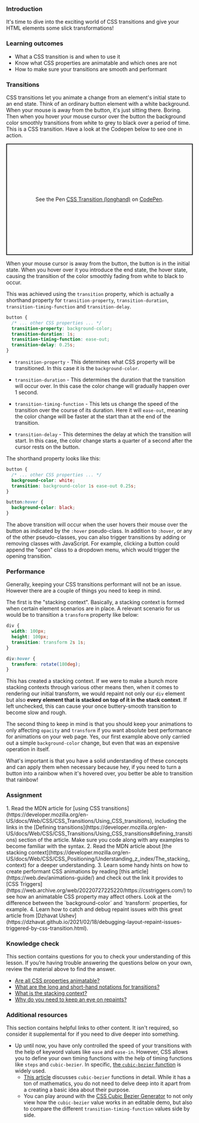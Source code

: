 ### Introduction

It's time to dive into the exciting world of CSS transitions and give your HTML elements some slick transformations! 

### Learning outcomes

* What a CSS transition is and when to use it
* Know what CSS properties are animatable and which ones are not
* How to make sure your transitions are smooth and performant

### Transitions

CSS transitions let you animate a change from an element's initial state to an end state. Think of an ordinary button element with a white background. When your mouse is away from the button, it's just sitting there. Boring. Then when you hover your mouse cursor over the button the background color smoothly transitions from white to grey to black over a period of time. This is a CSS transition. Have a look at the Codepen below to see one in action.

<p class="codepen" data-height="300" data-theme-id="dark" data-default-tab="css,result" data-slug-hash="eYGmYRm" data-editable="true" data-user="TheOdinProjectExamples" style="height: 300px; box-sizing: border-box; display: flex; align-items: center; justify-content: center; border: 2px solid; margin: 1em 0; padding: 1em;">
  <span>See the Pen <a href="https://codepen.io/TheOdinProjectExamples/pen/eYGmYRm">
  CSS Transition (longhand)</a> 
  on <a href="https://codepen.io">CodePen</a>.</span>
</p>
<script async src="https://cpwebassets.codepen.io/assets/embed/ei.js"></script>

When your mouse cursor is away from the button, the button is in the initial state. When you hover over it you introduce the end state, the hover state, causing the transition of the color smoothly fading from white to black to occur.

This was achieved using the `transition` property, which is actually a shorthand property for `transition-property`, `transition-duration`, `transition-timing-function` and `transition-delay`.

~~~css
button {
  /* ... other CSS properties ... */
  transition-property: background-color;
  transition-duration: 1s;
  transition-timing-function: ease-out;
  transition-delay: 0.25s;
}
~~~

* `transition-property` - This determines what CSS property will be transitioned. In this case it is the `background-color`.

* `transition-duration` - This determines the duration that the transition will occur over. In this case the color change will gradually happen over 1 second.

* `transition-timing-function` - This lets us change the speed of the transition over the course of its duration. Here it will `ease-out`, meaning the color change will be faster at the start than at the end of the transition.

* `transition-delay` - This determines the delay at which the transition will start. In this case, the color change starts a quarter of a second after the cursor rests on the button.

The shorthand property looks like this:

~~~css
button {
  /* ... other CSS properties ... */
  background-color: white;
  transition: background-color 1s ease-out 0.25s;
}

button:hover {
  background-color: black;
}
~~~

The above transition will occur when the user hovers their mouse over the button as indicated by the `:hover` pseudo-class. In addition to `:hover`, or any of the other pseudo-classes, you can also trigger transitions by adding or removing classes with JavaScript. For example, clicking a button could append the "open" class to a dropdown menu, which would trigger the opening transition.

### Performance

Generally, keeping your CSS transitions performant will not be an issue. However there are a couple of things you need to keep in mind.

The first is the "stacking context". Basically, a stacking context is formed when certain element scenarios are in place. A relevant scenario for us would be to transition a `transform` property like below:

~~~css
div {
  width: 100px;
  height: 100px;
  transition: transform 2s 1s; 
}

div:hover {
  transform: rotate(180deg);
}
~~~

This has created a stacking context. If we were to make a bunch more stacking contexts through various other means then, when it comes to rendering our initial transform, we would repaint not only our `div` element but also **every element that is stacked on top of it in the stack context**. If left unchecked, this can cause your once buttery-smooth transition to become slow and rough.

The second thing to keep in mind is that you should keep your animations to only affecting `opacity` and `transform` if you want absolute best performance for animations on your web page. Yes, our first example above only carried out a simple `background-color` change, but even that was an expensive operation in itself.

What's important is that you have a solid understanding of these concepts and can apply them when necessary because hey, if you need to turn a button into a rainbow when it's hovered over, you better be able to transition that rainbow!

### Assignment
<div class="lesson-content__panel" markdown="1">
1. Read the MDN article for [using CSS transitions](https://developer.mozilla.org/en-US/docs/Web/CSS/CSS_Transitions/Using_CSS_transitions), including the links in the [Defining transitions](https://developer.mozilla.org/en-US/docs/Web/CSS/CSS_Transitions/Using_CSS_transitions#defining_transitions) section of the article. Make sure you code along with any examples to become familiar with the syntax.
2. Read the MDN article about [the stacking context](https://developer.mozilla.org/en-US/docs/Web/CSS/CSS_Positioning/Understanding_z_index/The_stacking_context) for a deeper understanding.
3. Learn some handy hints on how to create performant CSS animations by reading [this article](https://web.dev/animations-guide/) and check out the link it provides to [CSS Triggers](https://web.archive.org/web/20220727225220/https://csstriggers.com/) to see how an animatable CSS property may affect others. Look at the difference between the `background-color` and `transform` properties, for example.
4. Learn how to catch and debug repaint issues with this great article from [Dzhavat Ushev](https://dzhavat.github.io/2021/02/18/debugging-layout-repaint-issues-triggered-by-css-transition.html).
</div>

### Knowledge check

This section contains questions for you to check your understanding of this lesson. If you’re having trouble answering the questions below on your own, review the material above to find the answer.

- [Are all CSS properties animatable?](https://developer.mozilla.org/en-US/docs/Web/CSS/CSS_animated_properties)
- [What are the long and short-hand notations for transitions?](https://developer.mozilla.org/en-US/docs/Web/CSS/transition)
- [What is the stacking context?](https://developer.mozilla.org/en-US/docs/Web/CSS/CSS_Positioning/Understanding_z_index/The_stacking_context)
- [Why do you need to keep an eye on repaints?](https://dzhavat.github.io/2021/02/18/debugging-layout-repaint-issues-triggered-by-css-transition.html)

### Additional resources

This section contains helpful links to other content. It isn't required, so consider it supplemental for if you need to dive deeper into something.

- Up until now, you have only controlled the speed of your transitions with the help of keyword values like `ease` and `ease-in`. However, CSS allows you to define your own timing functions with the help of timing functions like `steps` and `cubic-bezier`. In specific, [the `cubic-bezier` function](https://developer.mozilla.org/en-US/docs/Web/CSS/easing-function#cubic_b%C3%A9zier_easing_function) is widely used.
  - [This article](https://blog.maximeheckel.com/posts/cubic-bezier-from-math-to-motion/) discusses `cubic-bezier` functions in detail. While it has a ton of mathematics, you do not need to delve deep into it apart from a creating a basic idea about their purpose.
  - You can play around with the [CSS Cubic Bezier Generator](https://www.cssportal.com/css-cubic-bezier-generator/) to not only view how the `cubic-bezier` value works in an editable demo, but also to compare the different `transition-timing-function` values side by side.
